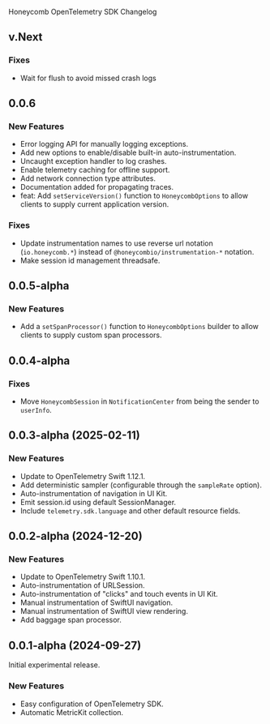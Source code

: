 Honeycomb OpenTelemetry SDK Changelog

## v.Next

### Fixes

* Wait for flush to avoid missed crash logs

## 0.0.6

### New Features

* Error logging API for manually logging exceptions.
* Add new options to enable/disable built-in auto-instrumentation.
* Uncaught exception handler to log crashes.
* Enable telemetry caching for offline support.
* Add network connection type attributes.
* Documentation added for propagating traces.
* feat: Add `setServiceVersion()` function to `HoneycombOptions` to allow clients to supply current application version.

### Fixes

* Update instrumentation names to use reverse url notation (`io.honeycomb.*`) instead of `@honeycombio/instrumentation-*` notation. 
* Make session id management threadsafe.

## 0.0.5-alpha

### New Features

* Add a `setSpanProcessor()` function to `HoneycombOptions` builder to allow clients to supply custom span processors.

## 0.0.4-alpha

### Fixes

* Move `HoneycombSession` in `NotificationCenter` from being the sender to `userInfo`.

## 0.0.3-alpha (2025-02-11)

### New Features

* Update to OpenTelemetry Swift 1.12.1.
* Add deterministic sampler (configurable through the `sampleRate` option).
* Auto-instrumentation of navigation in UI Kit.
* Emit session.id using default SessionManager.
* Include `telemetry.sdk.language` and other default resource fields.

## 0.0.2-alpha (2024-12-20)

### New Features

* Update to OpenTelemetry Swift 1.10.1.
* Auto-instrumentation of URLSession.
* Auto-instrumentation of "clicks" and touch events in UI Kit.
* Manual instrumentation of SwiftUI navigation.
* Manual instrumentation of SwiftUI view rendering.
* Add baggage span processor.

## 0.0.1-alpha (2024-09-27)

Initial experimental release.

### New Features

* Easy configuration of OpenTelemetry SDK.
* Automatic MetricKit collection.
